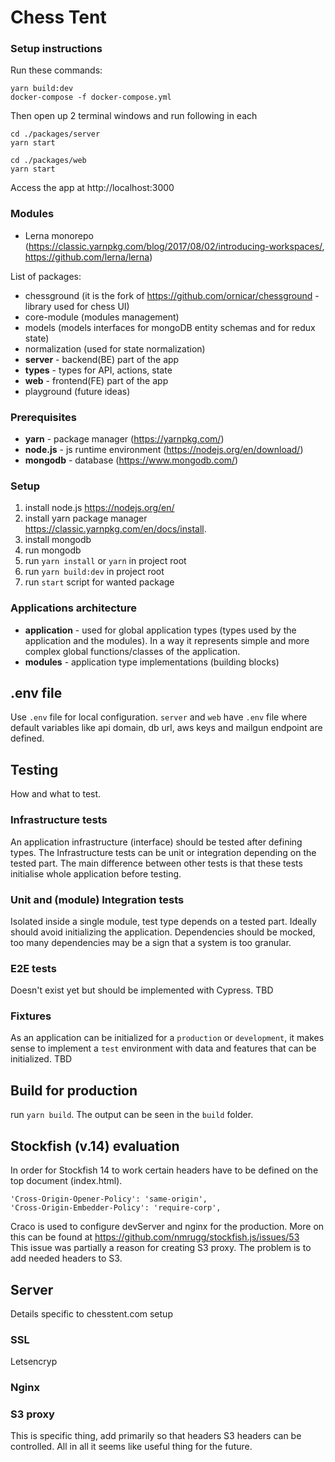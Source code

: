 # Chess Tent

### Setup instructions

Run these commands:

```shell script
yarn build:dev
docker-compose -f docker-compose.yml
```

Then open up 2 terminal windows and run following in each

```shell script
cd ./packages/server
yarn start
```

```shell script
cd ./packages/web
yarn start
```

Access the app at http://localhost:3000

### Modules

- Lerna monorepo (https://classic.yarnpkg.com/blog/2017/08/02/introducing-workspaces/, https://github.com/lerna/lerna)

List of packages:

- chessground (it is the fork of https://github.com/ornicar/chessground - library used for chess UI)
- core-module (modules management)
- models (models interfaces for mongoDB entity schemas and for redux state)
- normalization (used for state normalization)
- **server** - backend(BE) part of the app
- **types** - types for API, actions, state
- **web** - frontend(FE) part of the app
- playground (future ideas)

### Prerequisites

- **yarn** - package manager (https://yarnpkg.com/)
- **node.js** - js runtime environment (https://nodejs.org/en/download/)
- **mongodb** - database (https://www.mongodb.com/)

### Setup

1. install node.js https://nodejs.org/en/
2. install yarn package manager https://classic.yarnpkg.com/en/docs/install.
3. install mongodb
4. run mongodb
5. run `yarn install` or `yarn` in project root
6. run `yarn build:dev` in project root
7. run `start` script for wanted package

### Applications architecture

- **application** - used for global application types (types used by the application and the modules). In a way it represents simple and more complex global functions/classes of the application.
- **modules** - application type implementations (building blocks)

## .env file

Use `.env` file for local configuration. `server` and `web` have `.env` file where default variables like api domain, db url, aws keys and mailgun endpoint are defined.

## Testing
How and what to test.

### Infrastructure tests
An application infrastructure (interface) should be tested after defining types. The Infrastructure tests can be unit or integration depending on the tested part. The main difference between other tests is that these tests initialise whole application before testing.

### Unit and (module) Integration tests
Isolated inside a single module, test type depends on a tested part. Ideally should avoid initializing the application. Dependencies should be mocked, too many dependencies may be a sign that a system is too granular. 

### E2E tests
Doesn't exist yet but should be implemented with Cypress. TBD

### Fixtures
As an application can be initialized for a `production` or `development`, it makes sense to implement a `test` environment with data and features that can be initialized. TBD


## Build for production

run `yarn build`. The output can be seen in the `build` folder.

## Stockfish (v.14) evaluation
In order for Stockfish 14 to work certain headers have to be defined on the top document (index.html).
```
'Cross-Origin-Opener-Policy': 'same-origin',
'Cross-Origin-Embedder-Policy': 'require-corp',
```
Craco is used to configure devServer and nginx for the production. More on this can be found at https://github.com/nmrugg/stockfish.js/issues/53
<br> This issue was partially a reason for creating S3 proxy. The problem is to add needed headers to S3.

## Server
Details specific to chesstent.com setup
### SSL 
Letsencryp

### Nginx

### S3 proxy
This is specific thing, add primarily so that headers S3 headers can be controlled. All in all it seems like useful thing for the future.
